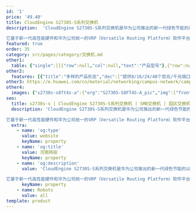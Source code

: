 ```yaml
---
id: '1'
price: '49.40'
title: CloudEngine S2730S-S系列交换机
description:  'CloudEngine S2730S-S系列交换机是华为公司推出的新一代绿色节能的以太智能百兆/千兆接入交换机。

它基于新一代高性能硬件和华为公司统一的VRP（Versatile Routing Platform）软件平台，灵活的以太组网，多样的安全控制等特点，支持多种三层路由协议，具备更高性能和更丰富的业务处理能力，广泛应用于企业园区接入，百兆、千兆到桌面等多种应用场景。'
featured: true
order: 35
category: src/pages/category/交换机.md
other1: 
  table: {"single":[[{"row":null,"col":null,"text":"产品型号"},{"row":null,"col":null,"text":"S2730S-S8FT4S-A\nS2730S-S8FP4S-A"},{"row":null,"col":null,"text":"S2730S-S16FT4S-A\nS2730S-S16FP4S-A"},{"row":null,"col":null,"text":"S2730S-S24FT4S-A\nS2730S-S24FP4S-A"},{"row":null,"col":null,"text":"S2730S-S48FT4S-A"}],[{"row":null,"col":null,"text":"交换容量"},{"row":null,"col":null,"text":"336Gbps"},{"row":null,"col":null,"text":"336Gbps"},{"row":null,"col":null,"text":"336Gbps"},{"row":null,"col":null,"text":"432Gbps"}],[{"row":null,"col":null,"text":"包转发率"},{"row":null,"col":null,"text":"12.6Mpps"},{"row":null,"col":null,"text":"19.2Mpps"},{"row":null,"col":null,"text":"25.8Mpps"},{"row":null,"col":null,"text":"45.6Mpps"}],[{"row":null,"col":null,"text":"固定端口"},{"row":null,"col":null,"text":"4个10/100Base-T以太网端口，4个10/100/1000Base-T以太网端口，4个千兆SFP"},{"row":null,"col":null,"text":"8个10/100BASE-TX以太网端口，8个10/100/1000BASE-T以太网端口，4个千兆SFP"},{"row":null,"col":null,"text":"12个10/100BASE-TX以太网端口，12个10/100/1000BASE-T以太网端口，4个千兆SFP"},{"row":null,"col":null,"text":"24个10/100BASE-TX以太网端口，24个10/100/1000BASE-T以太网端口，4个千兆SFP"}],[{"row":null,"col":null,"text":"PoE+"},{"row":null,"col":"4","text":"S2730S-S8FP4S-A：支持\nS2730S-S16FP4S-A：支持\nS2730S-S24FP4S-A：支持\n其他：不支持"}],[{"row":null,"col":null,"text":"MAC特性"},{"row":null,"col":"4","text":"支持16K MAC地址\n支持MAC地址自动学习和老化\n支持静态、动态、黑洞MAC表项\n支持接口MAC地址学习个数限制"}],[{"row":null,"col":null,"text":"VLAN特性"},{"row":null,"col":"4","text":"支持4K个VLAN\n支持基于MAC/协议/IP子网/策略/端口的VLAN\n支持基于端口的QinQ"}],[{"row":null,"col":null,"text":"IP路由"},{"row":null,"col":"4","text":"静态路由\n支持RIP、RIwebp，OSPF协议"}],[{"row":null,"col":null,"text":"互通性"},{"row":null,"col":"4","text":"VBST基于VLAN生成树协议（和PVST/PVST+/RPVST 互通）\nLNP 链路类型协商协议（和DTP相似功能）\nVCMP VLAN集中管理协议（和VTP相似功能）\n详细的互联互通认证与报告，请访问这里。"}]]}
other2:
  features: [{"title":"多样的产品形态","dec":["提供8/16/24/48个百兆/千兆端口款型，满足不同场景建网需求"]},{"title":"智能的设备堆叠","dec":["基于iStack特性实现多达9台交换机堆叠，极大简化交换机设备管理"]},{"title":"丰富的节能设计","dec":["采用风扇智能调速，端口休眠及功率自动调节等技术，打造绿色节能网络"]}]
other3: https://e.huawei.com/cn/material/networking/campus-network/campusswitch/907c09018bd24ebda0d773ee30d119a7
other4:
  images: {"s2730s-s8ft4s-a":{"org":"S2730S-S8FT4S-A_pic","img":["front.webp","front_left.webp","front_right.webp","front_top.webp","rear.webp","rear_top.webp"]}}
seo:
  title: s2730s-s | CloudEngine S2730S-S系列交换机 | SMB交换机 | 园区交换机 | 交换机 | 企业网络
  description: 'CloudEngine S2730S-S系列交换机是华为公司推出的新一代绿色节能的以太智能百兆/千兆接入交换机。

它基于新一代高性能硬件和华为公司统一的VRP（Versatile Routing Platform）软件平台，灵活的以太组网，多样的安全控制等特点，支持多种三层路由协议，具备更高性能和更丰富的业务处理能力，广泛应用于企业园区接入，百兆、千兆到桌面等多种应用场景。'
  extra:
    - name: 'og:type'
      value: website
      keyName: property
    - name: 'og:title'
      value: 河南网田
      keyName: property
    - name: 'og:description'
      value: 'CloudEngine S2730S-S系列交换机是华为公司推出的新一代绿色节能的以太智能百兆/千兆接入交换机。

它基于新一代高性能硬件和华为公司统一的VRP（Versatile Routing Platform）软件平台，灵活的以太组网，多样的安全控制等特点，支持多种三层路由协议，具备更高性能和更丰富的业务处理能力，广泛应用于企业园区接入，百兆、千兆到桌面等多种应用场景。'
      keyName: property
    - name: Robots
      value: all
template: product
---
```

